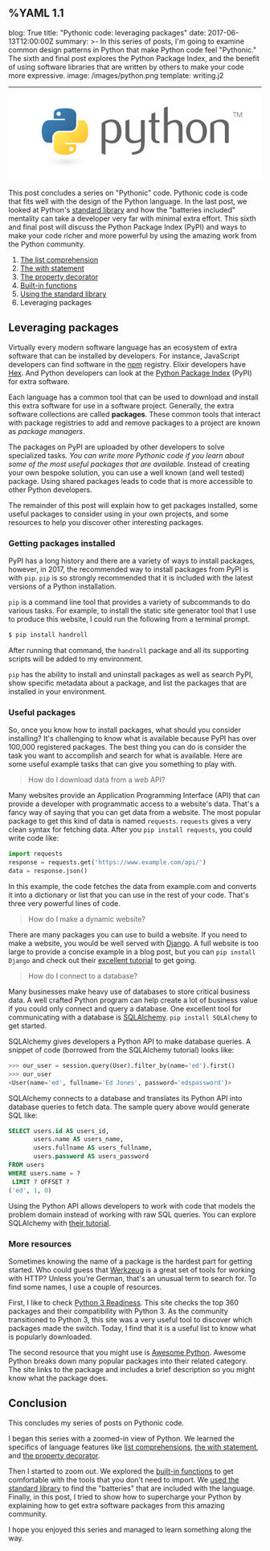 %YAML 1.1
---
blog: True
title: "Pythonic code: leveraging packages"
date: 2017-06-13T12:00:00Z
summary: >-
  In this series of posts,
  I'm going to examine common design patterns
  in Python
  that make Python code feel "Pythonic."
  The sixth and final post explores the Python Package Index,
  and the benefit of using software libraries
  that are written by others
  to make your code more expressive.
image: /images/python.png
template: writing.j2

---
<img class='book' src='/images/python.png'>

This post concludes a series
on "Pythonic" code.
Pythonic code is code
that fits well
with the design
of the Python language.
In the last post,
we looked at Python's [standard library](/2017/pythonic-code-using-standard-library.html)
and how the "batteries included" mentality
can take a developer very far with minimal extra effort.
This sixth and final post will discuss the Python Package Index (PyPI)
and ways to make your code richer
and more powerful
by using the amazing work
from the Python community.

1. [The list comprehension](/2017/pythonic-code-the-list-comprehension.html)
2. [The with statement](/2017/pythonic-code-the-with-statement.html)
3. [The property decorator](/2017/pythonic-code-the-property-decorator.html)
4. [Built-in functions](/2017/pythonic-code-built-in-functions.html)
5. [Using the standard library](/2017/pythonic-code-using-standard-library.html)
6. Leveraging packages

## Leveraging packages

Virtually every modern software language has an ecosystem
of extra software
that can be installed
by developers.
For instance,
JavaScript developers can find software
in the [npm](https://npmjs.com/) registry.
Elixir developers have [Hex](https://hex.pm/).
And Python developers can look
at the [Python Package Index](https://pypi.python.org/) (PyPI)
for extra software.

Each language has a common tool
that can be used to download
and install this extra software
for use in a software project.
Generally, the extra software collections are called **packages**.
These common tools that interact
with package registries
to add and remove packages
to a project
are known as *package managers*.

The packages on PyPI
are uploaded by other developers
to solve specialized tasks.
*You can write more Pythonic code
if you learn about some of the most useful packages
that are available.*
Instead of creating your own bespoke solution,
you can use a well known (and well tested) package.
Using shared packages
leads to code that is more accessible
to other Python developers.

The remainder of this post will explain
how to get packages installed,
some useful packages to consider
using in your own projects,
and some resources to help you discover other interesting packages.

### Getting packages installed

PyPI has a long history
and there are a variety of ways to install packages, however,
in 2017,
the recommended way to install packages
from PyPI
is with `pip`.
`pip` is so strongly recommended
that it is included
with the latest versions
of a Python installation.

`pip` is a command line tool
that provides a variety
of subcommands
to do various tasks.
For example,
to install the static site generator tool
that I use to produce this website,
I could run the following from a terminal prompt.

```bash
$ pip install handroll
```

After running that command, the `handroll` package
and all its supporting scripts will be added
to my environment.

`pip` has the ability to install and uninstall packages
as well as search PyPI,
show specific metadata about a package,
and list the packages that are installed in your environment.

### Useful packages

So, once you know how to install packages,
what should you consider installing?
It's challenging to know what is available
because PyPI has over 100,000 registered packages.
The best thing you can do is consider the task
you want to accomplish and search for what is available.
Here are some useful example tasks
that can give you something to play with.

> How do I download data from a web API?

Many websites provide an Application Programming Interface (API)
that can provide a developer with programmatic access
to a website's data.
That's a fancy way of saying that you can get data
from a website.
The most popular package to get this kind of data
is named `requests`.
`requests` gives a very clean syntax
for fetching data.
After you `pip install requests`,
you could write code like:

```python
import requests
response = requests.get('https://www.example.com/api/')
data = response.json()
```

In this example,
the code fetches the data from example.com
and converts it into a dictionary or list
that you can use in the rest of your code.
That's three very powerful lines of code.

> How do I make a dynamic website?

There are many packages you can use
to build a website.
If you need to make a website,
you would be well served with [Django](https://www.djangoproject.com/).
A full website is too large to provide
a concise example
in a blog post,
but you can `pip install Django`
and check out their [excellent tutorial](https://docs.djangoproject.com/en/1.11/intro/tutorial01/)
to get going.

> How do I connect to a database?

Many businesses make heavy use of databases
to store critical business data.
A well crafted Python program can help create a lot of business value
if you could only connect
and query a database.
One excellent tool for communicating with a database is
[SQLAlchemy](https://www.sqlalchemy.org/).
`pip install SQLAlchemy` to get started.

SQLAlchemy gives developers a Python API
to make database queries.
A snippet of code
(borrowed from the SQLAlchemy tutorial)
looks like:

```python
>>> our_user = session.query(User).filter_by(name='ed').first()
>>> our_user
<User(name='ed', fullname='Ed Jones', password='edspassword')>
```

SQLAlchemy connects to a database
and translates its Python API
into database queries
to fetch data.
The sample query above would generate SQL like:

```sql
SELECT users.id AS users_id,
       users.name AS users_name,
       users.fullname AS users_fullname,
       users.password AS users_password
FROM users
WHERE users.name = ?
 LIMIT ? OFFSET ?
('ed', 1, 0)
```

Using the Python API allows developers
to work with code
that models the problem domain
instead of working with raw SQL queries.
You can explore SQLAlchemy
with [their tutorial](http://docs.sqlalchemy.org/en/rel_1_1/orm/tutorial.html).

### More resources

Sometimes knowing the name of a package is the hardest part
for getting started.
Who could guess that [Werkzeug](http://werkzeug.pocoo.org/) is a great set of tools
for working with HTTP?
Unless you're German,
that's an unusual term to search for.
To find some names,
I use a couple of resources.

First,
I like to check [Python 3 Readiness](http://py3readiness.org/).
This site checks the top 360 packages
and their compatibility with Python 3.
As the community transitioned to Python 3,
this site was a very useful tool
to discover which packages made the switch.
Today,
I find that it is a useful list
to know what is popularly downloaded.

The second resource that you might use is
[Awesome Python](https://awesome-python.com/).
Awesome Python breaks down many popular packages
into their related category.
The site links to the package
and includes a brief description
so you might know what the package does.

## Conclusion

This concludes my series
of posts
on Pythonic code.

I began this series
with a zoomed-in view
of Python.
We learned the specifics
of language features like [list comprehensions](/2017/pythonic-code-the-list-comprehension.html),
[the with statement](/2017/pythonic-code-the-with-statement.html),
and [the property decorator](/2017/pythonic-code-the-property-decorator.html).

Then I started to zoom out.
We explored the [built-in functions](/2017/pythonic-code-built-in-functions.html)
to get comfortable with the tools that you don't need to import.
We [used the standard library](/2017/pythonic-code-using-standard-library.html)
to find the "batteries"
that are included
with the language.
Finally,
in this post,
I tried to show how to supercharge your Python
by explaining how to get extra software packages
from this amazing community.

I hope you enjoyed this series
and managed to learn something along the way.
